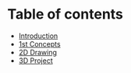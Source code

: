 # Table of contents

* [Introduction](README.md)
* [1st Concepts](1st-concepts.md)
* [2D Drawing](2d-drawing.md)
* [3D Project](3d-project.md)

